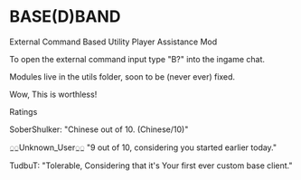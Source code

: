 # BASE(D)BAND


External Command Based Utility Player Assistance Mod


To open the external command input type "B?" into the ingame chat.


Modules live in the utils folder, soon to be (never ever) fixed.


Wow, This is worthless!

Ratings

SoberShulker: "Chinese out of 10. (Chinese/10)"

◌̲◌̲Unknown_User◌̲◌̲ "9 out of 10, considering you started earlier today."

TudbuT: "Tolerable, Considering that it's Your first ever custom base client."



  

  
                
